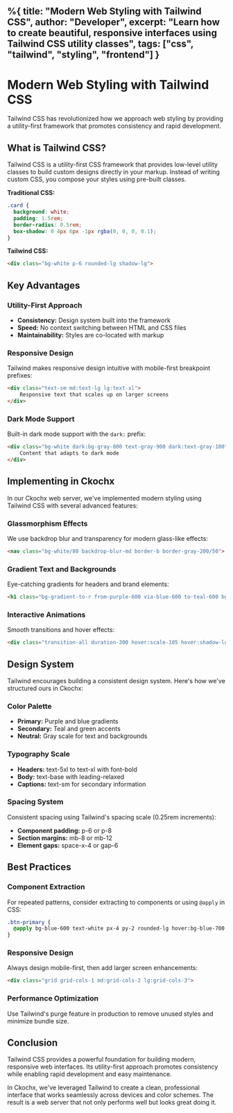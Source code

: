 %{
  title: "Modern Web Styling with Tailwind CSS",
  author: "Developer", 
  excerpt: "Learn how to create beautiful, responsive interfaces using Tailwind CSS utility classes",
  tags: ["css", "tailwind", "styling", "frontend"]
}
---

# Modern Web Styling with Tailwind CSS

Tailwind CSS has revolutionized how we approach web styling by providing a utility-first framework that promotes consistency and rapid development.

## What is Tailwind CSS?

Tailwind CSS is a utility-first CSS framework that provides low-level utility classes to build custom designs directly in your markup. Instead of writing custom CSS, you compose your styles using pre-built classes.

**Traditional CSS:**
```css
.card {
  background: white;
  padding: 1.5rem;
  border-radius: 0.5rem;
  box-shadow: 0 4px 6px -1px rgba(0, 0, 0, 0.1);
}
```

**Tailwind CSS:**
```html
<div class="bg-white p-6 rounded-lg shadow-lg">
```

## Key Advantages

### Utility-First Approach
- **Consistency:** Design system built into the framework
- **Speed:** No context switching between HTML and CSS files
- **Maintainability:** Styles are co-located with markup

### Responsive Design
Tailwind makes responsive design intuitive with mobile-first breakpoint prefixes:

```html
<div class="text-sm md:text-lg lg:text-xl">
    Responsive text that scales up on larger screens
</div>
```

### Dark Mode Support
Built-in dark mode support with the `dark:` prefix:

```html
<div class="bg-white dark:bg-gray-800 text-gray-900 dark:text-gray-100">
    Content that adapts to dark mode
</div>
```

## Implementing in Ckochx

In our Ckochx web server, we've implemented modern styling using Tailwind CSS with several advanced features:

### Glassmorphism Effects
We use backdrop blur and transparency for modern glass-like effects:

```html
<nav class="bg-white/80 backdrop-blur-md border-b border-gray-200/50">
```

### Gradient Text and Backgrounds
Eye-catching gradients for headers and brand elements:

```html
<h1 class="bg-gradient-to-r from-purple-600 via-blue-600 to-teal-600 bg-clip-text text-transparent">
```

### Interactive Animations
Smooth transitions and hover effects:

```html
<div class="transition-all duration-300 hover:scale-105 hover:shadow-lg">
```

## Design System

Tailwind encourages building a consistent design system. Here's how we've structured ours in Ckochx:

### Color Palette
- **Primary:** Purple and blue gradients
- **Secondary:** Teal and green accents
- **Neutral:** Gray scale for text and backgrounds

### Typography Scale
- **Headers:** text-5xl to text-xl with font-bold
- **Body:** text-base with leading-relaxed
- **Captions:** text-sm for secondary information

### Spacing System
Consistent spacing using Tailwind's spacing scale (0.25rem increments):
- **Component padding:** p-6 or p-8
- **Section margins:** mb-8 or mb-12
- **Element gaps:** space-x-4 or gap-6

## Best Practices

### Component Extraction
For repeated patterns, consider extracting to components or using `@apply` in CSS:

```css
.btn-primary {
  @apply bg-blue-600 text-white px-4 py-2 rounded-lg hover:bg-blue-700 transition-colors;
}
```

### Responsive Design
Always design mobile-first, then add larger screen enhancements:

```html
<div class="grid grid-cols-1 md:grid-cols-2 lg:grid-cols-3">
```

### Performance Optimization
Use Tailwind's purge feature in production to remove unused styles and minimize bundle size.

## Conclusion

Tailwind CSS provides a powerful foundation for building modern, responsive web interfaces. Its utility-first approach promotes consistency while enabling rapid development and easy maintenance.

In Ckochx, we've leveraged Tailwind to create a clean, professional interface that works seamlessly across devices and color schemes. The result is a web server that not only performs well but looks great doing it.